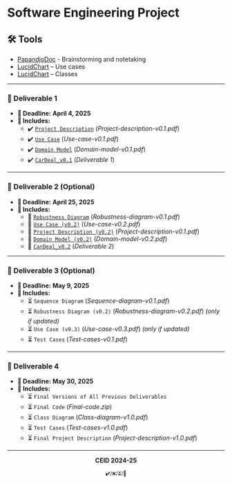# Software Engineering Project

## 🛠 Tools  
- [PapandjoDoc](https://docs.google.com/document/d/1LWYzZj5g0PrTYVeoMqu034dFPwDdbO9STg9uPr1al0A/edit?usp=sharing) - Brainstorming and notetaking
- [LucidChart](https://lucid.app/lucidchart/b7b5925f-630f-4628-9e5f-98b20517f435/edit?invitationId=inv_cb69ee14-0ade-4774-986f-2fcaaf9d790e) – Use cases
- [LucidChart](https://lucid.app/lucidchart/3400ca0a-1a28-4ef3-b3d4-da28f1e84853/edit?invitationId=inv_4a7d0ba6-4ceb-4a82-a134-dba140d9f103&page=0_0#) – Classes
  
---

### 📌 Deliverable 1
- **📅 Deadline:** **April 4, 2025**  
- **📝 Includes:**  
  - ✔️ [`Project Description`](https://docs.google.com/document/d/1by1xnSm-Jo8Ildj1wbJ43YJ4qshJwnjNTQICzGNxZz0/edit?usp=sharing) (_Project-description-v0.1.pdf_)  
  - ✔️ [`Use Case`](https://docs.google.com/document/d/1KXgoxF3EFQFUQrY3Ha2aIjm0_Ofo7Y4os0XJJ7jQMAU/edit?usp=sharing) (_Use-case-v0.1.pdf_)  
  - ✔️ [`Domain Model`](https://github.com/xrhstosdim1/software-engineering-project/blob/main/Deliverable%201/diagrams/domain_CarDeal.pdf) (_Domain-model-v0.1.pdf_)
  - ✔️ [`CarDeal_v0.1`](https://github.com/xrhstosdim1/software-engineering-project/blob/main/Deliverable%201/CarDeal_v0.1.pdf) (_Deliverable 1_)

---

### 📌 Deliverable 2 (Optional)  
- **📅 Deadline:** **April 25, 2025**  
- **📝 Includes:**  
  - 🔄 [`Robustness Diagram`](#) (_Robustness-diagram-v0.1.pdf_)
  - 🔄 [`Use Case (v0.2)`](https://docs.google.com/document/d/15TzSBXrV0o9tTkF9s9_6X3xqFXanWhSjBxan5dgkRbc/edit?tab=t.0) (_Use-case-v0.2.pdf_)
  - 🔄 [`Project Description (v0.2)`](https://docs.google.com/document/d/1YiyAik6mGvyIN1DQK7bnTeoSnghwEKyeT36YcP7-j_c/edit?tab=t.0) (_Project-description-v0.1.pdf_)  
  - 🔄 [`Domain Model (v0.2)`](#) (_Domain-model-v0.2.pdf_)
  - 🔄 [`CarDeal_v0.2`](#) (_Deliverable 2_)

---

### 📌 Deliverable 3 (Optional)  
- **📅 Deadline:** **May 9, 2025**  
- **📝 Includes:**  
  - ⏳ `Sequence Diagram` (_Sequence-diagram-v0.1.pdf_)  
  - ⏳ `Robustness Diagram (v0.2)` (_Robustness-diagram-v0.2.pdf_) _(only if updated)_  
  - ⏳ `Use Case (v0.3)` (_Use-case-v0.3.pdf_) _(only if updated)_  
  - ⏳ `Test Cases` (_Test-cases-v0.1.pdf_)  

---

### 📌 Deliverable 4
- **📅 Deadline:** **May 30, 2025**  
- **📝 Includes:**  
  - ⏳ `Final Versions of All Previous Deliverables`  
  - ⏳ `Final Code` (_Final-code.zip_)  
  - ⏳ `Class Diagram` (_Class-diagram-v1.0.pdf_)  
  - ⏳ `Test Cases` (_Test-cases-v1.0.pdf_)  
  - ⏳ `Final Project Description` (_Project-description-v1.0.pdf_)  

---

<p align="center"><b>CEID 2024-25</b></p>
<p align="center"><sub>✔️/❌/⏳/🔄</sub></p>
